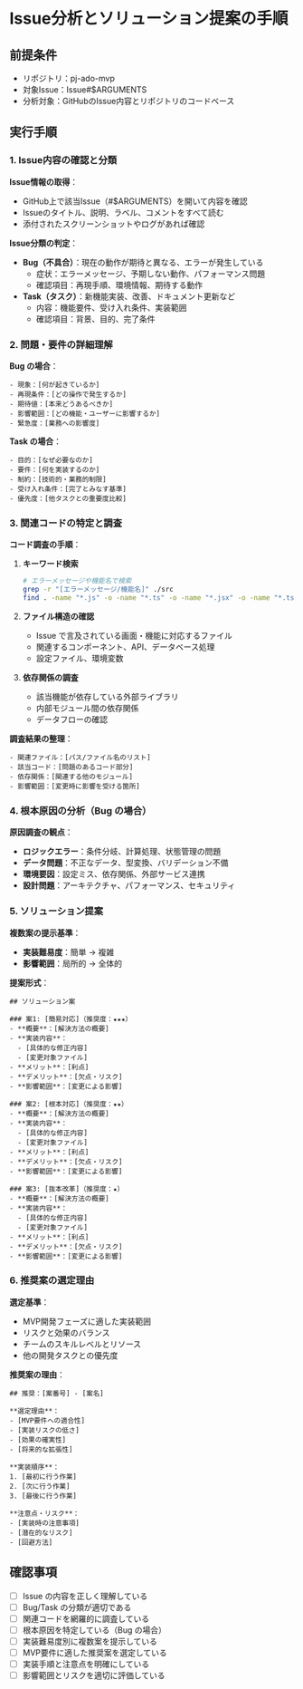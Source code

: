 # Issue分析とソリューション提案の手順

## 前提条件
- リポジトリ：pj-ado-mvp
- 対象Issue：Issue#$ARGUMENTS
- 分析対象：GitHubのIssue内容とリポジトリのコードベース

## 実行手順

### 1. Issue内容の確認と分類
**Issue情報の取得**：
- GitHub上で該当Issue（#$ARGUMENTS）を開いて内容を確認
- Issueのタイトル、説明、ラベル、コメントをすべて読む
- 添付されたスクリーンショットやログがあれば確認

**Issue分類の判定**：
- **Bug（不具合）**：現在の動作が期待と異なる、エラーが発生している
    - 症状：エラーメッセージ、予期しない動作、パフォーマンス問題
    - 確認項目：再現手順、環境情報、期待する動作
- **Task（タスク）**：新機能実装、改善、ドキュメント更新など
    - 内容：機能要件、受け入れ条件、実装範囲
    - 確認項目：背景、目的、完了条件

### 2. 問題・要件の詳細理解
**Bug の場合**：
```
- 現象：[何が起きているか]
- 再現条件：[どの操作で発生するか]
- 期待値：[本来どうあるべきか]
- 影響範囲：[どの機能・ユーザーに影響するか]
- 緊急度：[業務への影響度]
```

**Task の場合**：
```
- 目的：[なぜ必要なのか]
- 要件：[何を実装するのか]
- 制約：[技術的・業務的制限]
- 受け入れ条件：[完了とみなす基準]
- 優先度：[他タスクとの重要度比較]
```

### 3. 関連コードの特定と調査
**コード調査の手順**：

1. **キーワード検索**
   ```bash
   # エラーメッセージや機能名で検索
   grep -r "[エラーメッセージ/機能名]" ./src
   find . -name "*.js" -o -name "*.ts" -o -name "*.jsx" -o -name "*.tsx" | xargs grep -l "[キーワード]"
   ```

2. **ファイル構造の確認**
    - Issue で言及されている画面・機能に対応するファイル
    - 関連するコンポーネント、API、データベース処理
    - 設定ファイル、環境変数

3. **依存関係の調査**
    - 該当機能が依存している外部ライブラリ
    - 内部モジュール間の依存関係
    - データフローの確認

**調査結果の整理**：
```
- 関連ファイル：[パス/ファイル名のリスト]
- 該当コード：[問題のあるコード部分]
- 依存関係：[関連する他のモジュール]
- 影響範囲：[変更時に影響を受ける箇所]
```

### 4. 根本原因の分析（Bug の場合）
**原因調査の観点**：
- **ロジックエラー**：条件分岐、計算処理、状態管理の問題
- **データ問題**：不正なデータ、型変換、バリデーション不備
- **環境要因**：設定ミス、依存関係、外部サービス連携
- **設計問題**：アーキテクチャ、パフォーマンス、セキュリティ

### 5. ソリューション提案
**複数案の提示基準**：
- **実装難易度**：簡単 → 複雑
- **影響範囲**：局所的 → 全体的

**提案形式**：
```
## ソリューション案

### 案1: [簡易対応]（推奨度：★★★）
- **概要**：[解決方法の概要]
- **実装内容**：
  - [具体的な修正内容]
  - [変更対象ファイル]
- **メリット**：[利点]
- **デメリット**：[欠点・リスク]
- **影響範囲**：[変更による影響]

### 案2: [根本対応]（推奨度：★★）
- **概要**：[解決方法の概要]
- **実装内容**：
  - [具体的な修正内容]
  - [変更対象ファイル]
- **メリット**：[利点]
- **デメリット**：[欠点・リスク]
- **影響範囲**：[変更による影響]

### 案3: [抜本改革]（推奨度：★）
- **概要**：[解決方法の概要]
- **実装内容**：
  - [具体的な修正内容]
  - [変更対象ファイル]
- **メリット**：[利点]
- **デメリット**：[欠点・リスク]
- **影響範囲**：[変更による影響]
```

### 6. 推奨案の選定理由
**選定基準**：
- MVP開発フェーズに適した実装範囲
- リスクと効果のバランス
- チームのスキルレベルとリソース
- 他の開発タスクとの優先度

**推奨案の理由**：
```
## 推奨：[案番号] - [案名]

**選定理由**：
- [MVP要件への適合性]
- [実装リスクの低さ]
- [効果の確実性]
- [将来的な拡張性]

**実装順序**：
1. [最初に行う作業]
2. [次に行う作業]
3. [最後に行う作業]

**注意点・リスク**：
- [実装時の注意事項]
- [潜在的なリスク]
- [回避方法]
```

## 確認事項
- [ ] Issue の内容を正しく理解している
- [ ] Bug/Task の分類が適切である
- [ ] 関連コードを網羅的に調査している
- [ ] 根本原因を特定している（Bug の場合）
- [ ] 実装難易度別に複数案を提示している
- [ ] MVP要件に適した推奨案を選定している
- [ ] 実装手順と注意点を明確にしている
- [ ] 影響範囲とリスクを適切に評価している

